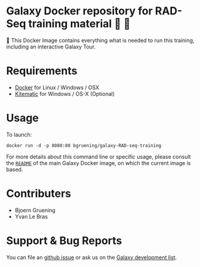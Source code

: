 Galaxy Docker repository for RAD-Seq training material :whale: :eyes:
====

:whale: This Docker Image contains everything what is needed to run this training, including an interactive Galaxy Tour.

# Requirements

- [Docker](https://docs.docker.com/engine/installation/) for Linux / Windows / OSX
- [Kitematic](https://kitematic.com/) for Windows / OS-X (Optional)

# Usage

To launch:

```
docker run -d -p 8080:80 bgruening/galaxy-RAD-seq-training
```

For more details about this command line or specific usage, please consult the
[`README`](https://github.com/bgruening/docker-galaxy-stable/blob/master/README.md) of the main Galaxy Docker image, on which the current image is based.

# Contributers

- Bjoern Gruening
- Yvan Le Bras

# Support & Bug Reports

You can file an [github issue](https://github.com/bgruening/training-material/issues) or ask us on the [Galaxy development list](http://lists.bx.psu.edu/listinfo/galaxy-dev).
